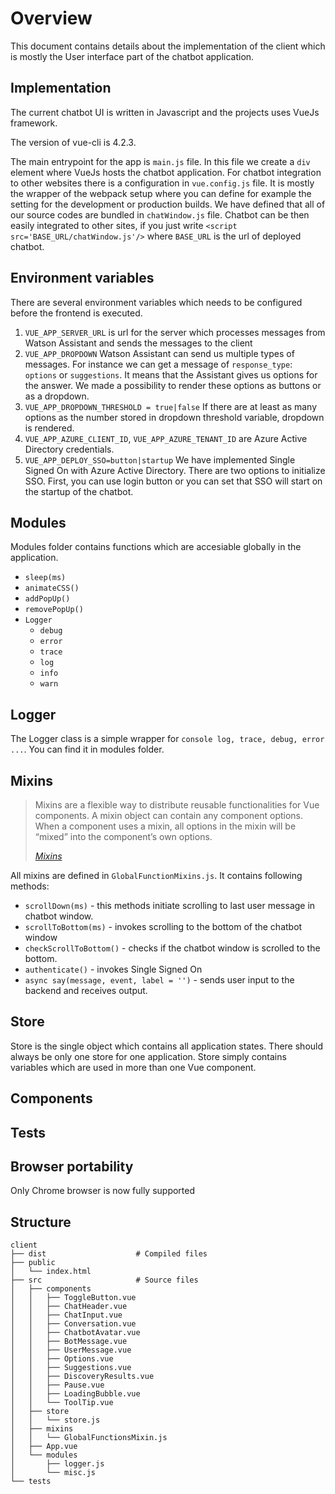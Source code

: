 # Overview

This document contains details about the implementation of the client which is mostly the User interface part of the chatbot application.

## Implementation

The current chatbot UI is written in Javascript and the projects uses VueJs framework.

The version of vue-cli is 4.2.3.

The main entrypoint for the app is `main.js` file. In this file we create a `div` element where VueJs hosts the chatbot application.
For chatbot integration to other websites there is a configuration in `vue.config.js` file. It is mostly the wrapper of the webpack setup where you can define for example the setting for the development or production builds. We have defined that all of our source codes are bundled in `chatWindow.js` file. Chatbot can be then easily integrated to other sites, if you just write `<script src='BASE_URL/chatWindow.js'/>` where `BASE_URL` is the url of deployed chatbot.


## Environment variables

There are several environment variables which needs to be configured before the frontend is executed.

1. `VUE_APP_SERVER_URL` is url for the server which processes messages from Watson Assistant and sends the messages to the client
2. `VUE_APP_DROPDOWN` Watson Assistant can send us  multiple types of messages. For instance we can get a message of `response_type`: `options` or `suggestions`. It means that the Assistant gives us options for the answer. We made a possibility to render these options as buttons or as a dropdown.
3. `VUE_APP_DROPDOWN_THRESHOLD = true|false` If there are at least as many options as the number stored in dropdown threshold variable, dropdown is rendered.
4. `VUE_APP_AZURE_CLIENT_ID`, `VUE_APP_AZURE_TENANT_ID` are Azure Active Directory credentials.
5. `VUE_APP_DEPLOY_SSO=button|startup` We have implemented Single Signed On with Azure Active Directory. There are two options to initialize SSO. First, you can use login button or you can set that SSO will start on the startup of the chatbot.

## Modules

Modules folder contains functions which are accesiable globally in the application. 


* `sleep(ms)`
* `animateCSS()`
* `addPopUp()`
* `removePopUp()`
* `Logger`
    * `debug`
    * `error`
    * `trace`
    * `log`
    * `info`
    * `warn`


## Logger

The Logger class is a simple wrapper for `console log, trace, debug, error ...`. You can find it in modules folder.

## Mixins

> Mixins are a flexible way to distribute reusable functionalities for Vue components. A mixin object can contain any component options. When a component uses a mixin, all options in the mixin will be “mixed” into the component’s own options. 
>
> <cite>[Mixins]</cite>

[Mixins]: https://vuejs.org/v2/guide/mixins.html

All mixins are defined in `GlobalFunctionMixins.js`. It contains following methods:

* `scrollDown(ms)` - this methods initiate scrolling to last user message in chatbot window.
* `scrollToBottom(ms)` - invokes scrolling to the bottom of the chatbot window
* `checkScrollToBottom()` - checks if the chatbot window is scrolled to the bottom.
* `authenticate()` - invokes Single Signed On
* `async say(message, event, label = '')` - sends user input to the backend and receives output.

## Store

Store is the single object which contains all application states. There should always be only one store for one application. Store simply contains variables which are used in more than one Vue component.

## Components




## Tests

## Browser portability

Only Chrome browser is now fully supported


## Structure

    client
    ├── dist                    # Compiled files
    ├── public
    │   └── index.html
    ├── src                     # Source files 
    │   ├── components
    │   │   ├── ToggleButton.vue
    │   │   ├── ChatHeader.vue
    │   │   ├── ChatInput.vue
    │   │   ├── Conversation.vue
    │   │   ├── ChatbotAvatar.vue
    │   │   ├── BotMessage.vue
    │   │   ├── UserMessage.vue
    │   │   ├── Options.vue
    │   │   ├── Suggestions.vue
    │   │   ├── DiscoveryResults.vue
    │   │   ├── Pause.vue
    │   │   ├── LoadingBubble.vue
    │   │   └── ToolTip.vue
    │   ├── store
    │   │   └── store.js
    │   ├── mixins
    │   │   └── GlobalFunctionsMixin.js
    │   ├── App.vue
    │   └── modules
    │       ├── logger.js
    │       └── misc.js
    └── tests
